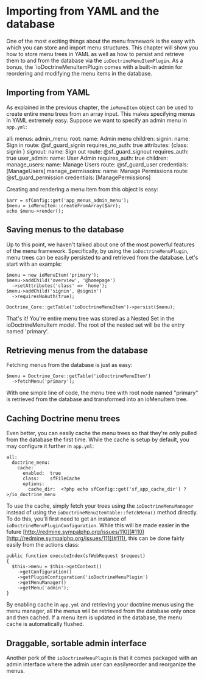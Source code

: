 Importing from YAML and the database
====================================

One of the most exciting things about the menu framework is the easy with
which you can store and import menu structures. This chapter will show you
how to store menu trees in YAML as well as how to persist and retrieve
them to and from the database via the `ioDoctrineMenuItemPlugin`. As a
bonus, the `ioDoctrineMenuItemPlugin comes with a built-in admin for reordering
and modifying the menu items in the database.

Importing from YAML
-------------------

As explained in the previous chapter, the `ioMenuItem` object can be used
to create entire menu trees from an array input. This makes specifying
menus in YAML extremely easy. Suppose we want to specify an admin menu
in `app.yml`:

  all:
    menus:
      admin_menu:
        root:
          name:     Admin menu
          children:
            signin:
              name:    Sign in
              route:   @sf_guard_signin
              requires_no_auth: true
              attributes: {class: signin }
            signout:
              name:    Sign out
              route:   @sf_guard_signout
              requires_auth: true
            user_admin:
              name:          User Admin
              requires_auth: true
              children:
                manage_users:
                  name:    Manage Users
                  route:   @sf_guard_user
                  credentials: [ManageUsers]
                manage_permissoins:
                  name:    Manage Permissions
                  route:   @sf_guard_permission
                  credentials: [ManagePermissions]

Creating and rendering a menu item from this object is easy:

    $arr = sfConfig::get('app_menus_admin_menu');
    $menu = ioMenuItem::createFromArray($arr);
    echo $menu->render();

Saving menus to the database
----------------------------

Up to this point, we haven't talked about one of the most powerful features
of the menu framework. Specifically, by using the `ioDoctrineMenuPlugin`,
menu trees can be easily persisted to and retrieved from the database.
Let's start with an example:

    $menu = new ioMenuItem('primary');
    $menu->addChild('overview', '@homepage')
      ->setAttributes('class' => 'home');
    $menu->addChild('signin', @signin')
      ->requiresNoAuth(true);

    Doctrine_Core::getTable('ioDoctrineMenuItem')->persist($menu);

That's it! You're entire menu tree was stored as a Nested Set in the
ioDoctrineMenuItem model. The root of the nested set will be the entry
named 'primary'.

Retrieving menus from the database
----------------------------------

Fetching menus from the database is just as easy:

    $menu = Doctrine_Core::getTable('ioDoctrineMenuItem')
      ->fetchMenu('primary');

With one simple line of code, the menu tree with root node named "primary"
is retrieved from the database and transformed into an ioMenuItem tree.

Caching Doctrine menu trees
---------------------------

Even better, you can easily cache the menu trees so that they're only
pulled from the database the first time. While the cache is setup by
default, you may configure it further in `app.yml`:

    all:
      doctrine_menu:
        cache:
          enabled:  true
          class:    sfFileCache
          options:
            cache_dir:  <?php echo sfConfig::get('sf_app_cache_dir') ?>/io_doctrine_menu

To use the cache, simply fetch your trees using the `ioDoctrineMenuManager`
instead of using the `ioDoctrineMenuItemTable::fetchMenu()` method directly.
To do this, you'll first need to get an instance of `ioDoctrineMenuPluginConfiguration`.
While this will be made easier in the future
[http://redmine.sympalphp.org/issues/110](#110)
[http://redmine.sympalphp.org/issues/111](#111), this can be done fairly
easily from the actions class:

    public function executeIndex(sfWebRequest $request)
    {
      $this->menu = $this->getContext()
        ->getConfiguration()
        ->getPluginConfiguration('ioDoctrineMenuPlugin')
        ->getMenuManager()
        ->getMenu('admin');
    }

By enabling cache in `app.yml` and retrieving your doctrine menus using
the menu manager, all the menus will be retrieved from the database only
once and then cached. If a menu item is updated in the database, the menu
cache is automatically flushed.

Draggable, sortable admin interface
-----------------------------------

Another perk of the `ioDoctrineMenuPlugin` is that it comes packaged with
an admin interface where the admin user can easilyreorder and reorganize the
menus.
